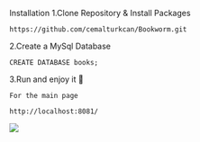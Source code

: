 Installation
1.Clone Repository & Install Packages
```
https://github.com/cemalturkcan/Bookworm.git
```
2.Create a MySql Database
```
CREATE DATABASE books;
```
3.Run and enjoy it 🎉
```
For the main page

http://localhost:8081/
```


![](https://github.com/cemalturkcan/project2/blob/main/gif/example.gif)

